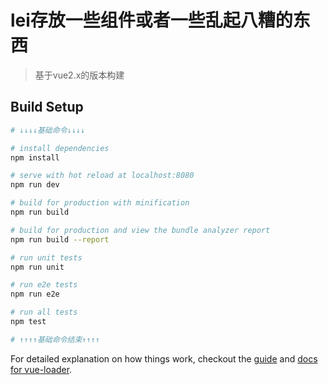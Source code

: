 # lei存放一些组件或者一些乱起八糟的东西

> 基于vue2.x的版本构建

## Build Setup

``` bash
# ↓↓↓↓基础命令↓↓↓↓

# install dependencies
npm install

# serve with hot reload at localhost:8080
npm run dev

# build for production with minification
npm run build

# build for production and view the bundle analyzer report
npm run build --report

# run unit tests
npm run unit

# run e2e tests
npm run e2e

# run all tests
npm test

# ↑↑↑↑基础命令结束↑↑↑↑

```

For detailed explanation on how things work, checkout the [guide](http://vuejs-templates.github.io/webpack/) and [docs for vue-loader](http://vuejs.github.io/vue-loader).
